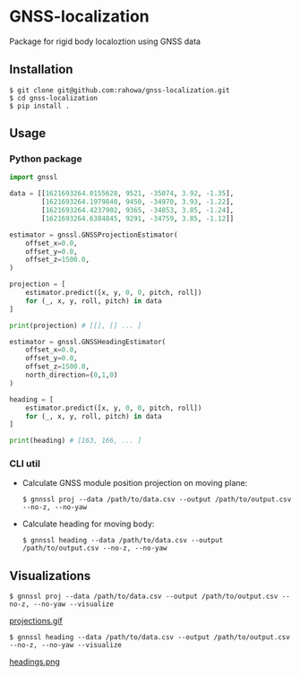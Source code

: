 # GNSS-localization
Package for rigid body localoztion using GNSS data

## Installation
```console
$ git clone git@github.com:rahowa/gnss-localization.git
$ cd gnss-localization
$ pip install .
```

## Usage
### Python package

```python
import gnssl

data = [[1621693264.0155628, 9521, -35074, 3.92, -1.35],
        [1621693264.1979840, 9450, -34970, 3.93, -1.22],
        [1621693264.4237902, 9365, -34853, 3.85, -1.24],
        [1621693264.6384845, 9291, -34759, 3.85, -1.12]]

estimator = gnssl.GNSSProjectionEstimator(
    offset_x=0.0,
    offset_y=0.0,
    offset_z=1500.0,
)

projection = [
    estimator.predict([x, y, 0, 0, pitch, roll])
    for (_, x, y, roll, pitch) in data
]

print(projection) # [[], [] ... ]

estimator = gnssl.GNSSHeadingEstimator(
    offset_x=0.0,
    offset_y=0.0,
    offset_z=1500.0,
    north_direction=(0,1,0)
)

heading = [
    estimator.predict([x, y, 0, 0, pitch, roll])
    for (_, x, y, roll, pitch) in data
]

print(heading) # [163, 166, ... ]

```
### CLI util
- Calculate GNSS module position projection on moving plane:
    ```console
    $ gnnssl proj --data /path/to/data.csv --output /path/to/output.csv --no-z, --no-yaw
    ```
- Calculate heading for moving body:
    ```console
    $ gnnssl heading --data /path/to/data.csv --output /path/to/output.csv --no-z, --no-yaw
    ```

## Visualizations
```console
$ gnnssl proj --data /path/to/data.csv --output /path/to/output.csv --no-z, --no-yaw --visualize
```
[projections.gif](https://github.com/rahowa/gnss-localization/blob/dev/images/projections.gif)


```console
$ gnnssl heading --data /path/to/data.csv --output /path/to/output.csv --no-z, --no-yaw --visualize
```

[headings.png](https://github.com/rahowa/gnss-localization/blob/dev/images/headings.png)
